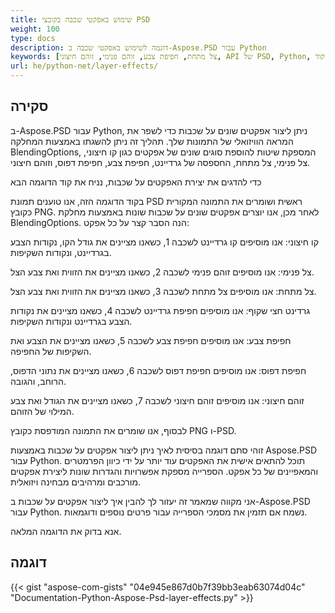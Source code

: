 ```yaml
---
title: שימוש באפקטי שכבה בקובצי PSD
weight: 100
type: docs
description: דוגמה לשימוש באפקטי שכבה ב-Aspose.PSD עבור Python
keywords: [צל מתחת, חפיפת צבע, זוהם פנימי, זוהם חיצוני, API של PSD, Python, דוגמת קוד]
url: he/python-net/layer-effects/
---
```


## **סקירה**
ב-Aspose.PSD עבור Python, ניתן ליצור אפקטים שונים על שכבות כדי לשפר את המראה הוויזואלי של התמונות שלך. תהליך זה ניתן להשגתו באמצעות המחלקה BlendingOptions, המספקת שיטות להוספת סוגים שונים של אפקטים כגון קו חיצוני, צל פנימי, צל מתחת, החספסה של גרדיינט, חפיפת צבע, חפיפת דפוס, וזוהם חיצוני.

כדי להדגים את יצירת האפקטים על שכבות, נניח את קוד הדוגמה הבא

בקוד הדוגמה הזה, אנו טוענים תמונת PSD ראשית ושומרים את התמונה המקורית כקובץ PNG. לאחר מכן, אנו יוצרים אפקטים שונים על שכבות שונות באמצעות מחלקת BlendingOptions. הנה הסבר קצר על כל אפקט:

קו חיצוני: אנו מוסיפים קו גרדיינט לשכבה 1, כשאנו מציינים את גודל הקו, נקודות הצבע בגרדיינט, ונקודות השקיפות.

צל פנימי: אנו מוסיפים זוהם פנימי לשכבה 2, כשאנו מציינים את הזווית ואת צבע הצל.

צל מתחת: אנו מוסיפים צל מתחת לשכבה 3, כשאנו מציינים את הזווית ואת צבע הצל.

גרדינט חצי שקוף: אנו מוסיפים חפיפת גרדיינט לשכבה 4, כשאנו מציינים את נקודות הצבע בגרדיינט ונקודות השקיפות.

חפיפת צבע: אנו מוסיפים חפיפת צבע לשכבה 5, כשאנו מציינים את הצבע ואת השקיפות של החפיפה.

חפיפת דפוס: אנו מוסיפים חפיפת דפוס לשכבה 6, כשאנו מציינים את נתוני הדפוס, הרוחב, והגובה.

זוהם חיצוני: אנו מוסיפים זוהם חיצוני לשכבה 7, כשאנו מציינים את הגודל ואת צבע המילוי של הזוהם.

לבסוף, אנו שומרים את התמונה המודפסת כקובץ PNG ו-PSD.

זוהי סתם דוגמה בסיסית לאיך ניתן ליצור אפקטים על שכבות באמצעות Aspose.PSD עבור Python. תוכל להתאים אישית את האפקטים עוד יותר על ידי כיוון הפרמטרים והמאפיינים של כל אפקט. הספרייה מספקת אפשרויות והגדרות שונות ליצירת אפקטים מורכבים ומרהיבים מבחינה ויזואלית.

אני מקווה שמאמר זה יעזור לך להבין איך ליצור אפקטים על שכבות ב-Aspose.PSD עבור Python. נשמח אם תזמין את מסמכי הספרייה עבור פרטים נוספים ודוגמאות.

אנא בדוק את הדוגמה המלאה.

## **דוגמה**
{{< gist "aspose-com-gists" "04e945e867d0b7f39bb3eab63074d04c" "Documentation-Python-Aspose-Psd-layer-effects.py" >}}
